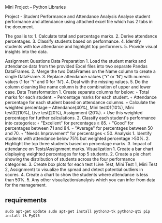 Mini Project – Python Libraries

Project - Student Performance and Attendance Analysis
Analyse student performance and attendance using attached excel file which has 2 tabs in the document. 

The goal is to:
    1. Calculate total and percentage marks.
    2. Derive attendance percentages.
    3. Classify students based on performance.
    4. Identify students with low attendance and highlight top performers.
    5. Provide visual insights into the data.

Assignment Questions
Data Preparation
    1. Load the student marks and attendance data from the provided Excel files into two separate Pandas DataFrames.
    2. Merge the two DataFrames on the Name column to create a single DataFrame.
    3. Replace attendance values ('Y' or 'N') with numeric values (1 for 'Y' and 0 for 'N').
    4. Deal with the missing values.
    5. Do the column cleaning like name column is the combination of upper and lower case.
Data Transformation
    1. Create separate columns for below:
        ◦ Total marks for each student.
        ◦ Percentage marks for each student.
        ◦ Attendance percentage for each student based on attendance columns.
        ◦ Calculate the weighted percentage – Attendance(40%), Mini test01(10%), Mini test02(10%), Live test(20%), Assignment (20%).
        ◦ Use this weighted percentage for further calculations.
    2. Classify each student's performance into categories:
        ◦ "Excellent" for percentages ≥ 85.
        ◦ "Good" for percentages between 71 and 84.
        ◦ "Average" for percentages between 50 and 70.
        ◦ "Needs Improvement" for percentages < 50.
Analysis
    1. Identify students with attendance below 75% but weighted percentage >50%.
    2. Highlight the top three students based on percentage marks.
    3. Impact of attendance on Tests/Assignment marks. 
Visualization
    1. Create a bar chart displaying weighted percentages for top 5 students.
    2. Create a pie chart showing the distribution of students across the four performance categories.
    3. Create box plots for each test (Live Test, Mini Test 1, Mini Test 2, Assignment) to visualize the spread and detect potential outliers in scores.
    4. Create a chart to show the students where attendance is less than 50%.
    5. Any other visualization/analysis which you can infer from data for the management.



## requirements
`
    sudo apt-get update
    sudo apt-get install python3-tk python3-qt5
    pip install tk PyQt5 
`